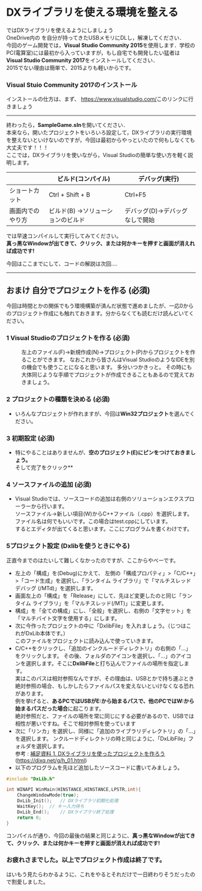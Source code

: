 # DXライブラリを使える環境を整える
ではDXライブラリを使えるようにしましょう  
OneDrive内の を自分が持ってきたUSBメモリにDLし，解凍してください．   
今回のゲーム開発では，**Visual Studio Community 2015**を使用します．学校のPC(電算室)には最初から入っていますが，もし自宅でも開発したい猛者は**Visual Studio Community 2017**をインストールしてください．  
2015でない理由は簡単で、2015よりも軽いからです。 
### Visual Stuio Community 2017のインストール   

インストールの仕方は、まず、 <https://www.visualstudio.com/>このリンクに行きましょう 
****** 
終わったら，**SampleGame.sln**を開いてください．  
本来なら，開いたプロジェクトをいろいろ設定して，DXライブラリの実行環境を整えないといけないのですが，今回は最初からやっといたので何もしなくても大丈夫です！！！  
ここでは，DXライブラリを使いながら，Visual Studioの簡単な使い方を軽く説明します。  

| |ビルド(コンパイル)|デバッグ(実行) |
|-----|-----------|---------- |
|ショートカット|Ctrl + Shift + B | Ctrl+F5 |
|画面内でのやり方|ビルド(B) →ソリューションのビルド| デバッグ(D)→デバッグなしで開始|

では早速コンパイルして実行してみてください。  
**真っ黒なWindowが出てきて、クリック、または何かキーを押すと画面が消えれば成功です!**

今回はここまでにして、コードの解説は次回....
****

## おまけ  自分でプロジェクトを作る  (必須)
今回は時間とかの関係でもう環境構築が済んだ状態で進めましたが、一応0からのプロジェクト作成にも触れておきます。分からなくても読むだけ読んどいてください。

### 1  Visual Studioのプロジェクトを作る  (必須)
<dd>左上のファイル(F)→新規作成(N)→プロジェクト(P)からプロジェクトを作ることができます。
なおこれから皆さんはVisual StudioのようなIDEを別の機会でも使うことになると思います。 多分いつかきっと。 その時にも大体同じような手順でプロジェクトが作成できることもあるので覚えておきましょう。</dd>

### 2  プロジェクトの種類を決める  (必須)
- いろんなプロジェクトが作れますが、今回は**Win32プロジェクト**を選んでください。

### 3  初期設定  (必須)
- 特にやることはありませんが、**空のプロジェクト(E)にピンをつけておきましょう。**  
そして完了をクリック**

### 4 ソースファイルの追加  (必須)
- Visual Studioでは、ソースコードの追加は右側のソリューションエクスプローラーから行います。  
ソースファイル→新しい項目(W)からC++ファイル（.cpp）を選択します。ファイル名は何でもいいです。この場合はtest.cppにしています。   
するとエディタが出てくると思います。ここにプログラムを書くわけです。

### 5プロジェクト設定  (Dxlibを使うときにやる)
正直今までのはたいして難しくなかったのですが、ここからやべーです。   

- 左上の「構成」を(Debug)にかえて、 左側の「構成プロパティ」>「C/C++」>「コード生成」を選択し、「ランタイム ライブラリ」で「マルチスレッド デバッグ (/MTd)」を選択します。  
- 画面左上の「構成」を「Release」にして、先ほど変更したのと同じ「ランタイム ライブラリ」を「マルチスレッド(/MT)」に変更します。
- 構成」を「全ての構成」にし、「全般」を選択し、右側の「文字セット」を「マルチバイト文字を使用する」にします。
- 次に今作ったプロジェクトの中に「DxlibFile」を入れましょう。（じつはこれがDxLib本体です。）  
このファイルをプロジェクトに読み込んで使っていきます。
- C/C++をクリックし、「追加のインクルードディレクトリ」の右側の「...」をクリックします。 その後、フォルダのアイコンを選択し、「...」のアイコンを選択します。そこに**DxlibFile**と打ち込んでファイルの場所を指定します。  
実はこのパスは相対参照なんですが、その理由は、USBとかで持ち運ぶとき絶対参照の場合、もしかしたらファイルパスを変えないといけなくなる恐れがあります。  
例を挙げると、**あるPCではUSBがE:から始まるパスで、他のPCではW:から始まるパスだった場合**に起こります。  
絶対参照だと、ファイルの場所を常に同じにする必要があるので、USBでは相性が悪いですね。そこで相対参照を使っています
- 次に「リンカ」を選択し、同様に「追加のライブラリディレクトリ」の「...」を選択します。
ンクルードディレクトリの時と同じように、「DxLibFile」フォルダを選択します。  
  参考 : [補足資料 1. DXライブラリを使ったプロジェクトを作ろう](https://dixq.net/g/h_01.html)   (https://dixq.net/g/h_01.html)
 - 以下のプログラムを先ほど追加したソースコードに書いてみましょう。
```C++
#include "DxLib.h"

int WINAPI WinMain(HINSTANCE,HINSTANCE,LPSTR,int){
    ChangeWindowMode(true);
	DxLib_Init();	// DXライブラリ初期化処理
	WaitKey();	// キー入力待ち
	DxLib_End();	// DXライブラリ終了処理
	return 0;
}
```
コンパイルが通り、今回の最後の結果と同じように、**真っ黒なWindowが出てきて、クリック、または何かキーを押すと画面が消えれば成功です!**
### お疲れさまでした。以上でプロジェクト作成は終了です。
はいもう見たらわかるように、これをやるとそれだけで一日終わりそうだったので割愛しました。
